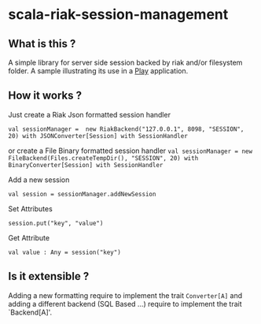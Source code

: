scala-riak-session-management
=============================

What is this ?
--------------
A simple library for server side session backed by riak and/or filesystem folder.
A sample illustrating its use in a [Play](http://www.playframework.com) application.

How it works ?
---------------

Just create a Riak Json formatted session handler

`val sessionManager =  new RiakBackend("127.0.0.1", 8098, "SESSION", 20) with JSONConverter[Session] with SessionHandler`

or create a File Binary formatted session handler
`val sessionManager = new FileBackend(Files.createTempDir(), "SESSION", 20) with BinaryConverter[Session] with SessionHandler`

Add a new session

`val session = sessionManager.addNewSession`

Set Attributes

`session.put("key", "value")`

Get Attribute

`val value : Any = session("key")`


Is it extensible ?
-------------------

Adding a new formatting require to implement the trait `Converter[A]` and adding a different backend (SQL Based ...) require to implement the trait `Backend[A]'.



